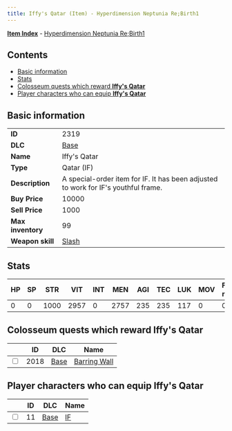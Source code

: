 ```yaml
---
title: Iffy's Qatar (Item) - Hyperdimension Neptunia Re;Birth1
---
```


[**Item Index**](/neptunia/rb1/item/index.html) - [Hyperdimension Neptunia Re;Birth1](/neptunia/rb1)

## Contents

- [Basic information](#basic-information)
- [Stats](#stats)
- [Colosseum quests which reward **Iffy's Qatar**](#colosseum-quests-which-reward-iffys-qatar)
- [Player characters who can equip **Iffy's Qatar**](#player-characters-who-can-equip-iffys-qatar)
## Basic information

|   |   |
| -- | -- |
| **ID** | 2319 |
| **DLC** | [Base](/neptunia/rb1/dlc/1-base.html) |
| **Name** | Iffy's Qatar |
| **Type** | Qatar (IF) |
| **Description** | A special-order item for IF. It has been adjusted to work for IF's youthful frame. |
| **Buy Price** | 10000 |
| **Sell Price** | 1000 |
| **Max inventory** | 99 |
| **Weapon skill** | [Slash](/neptunia/rb1/skill/1-2102-slash.html) |


## Stats

| HP | SP | STR | VIT | INT | MEN | AGI | TEC | LUK | MOV | Fire res. | Ice res. | Wind res. | Lightning res. |
| -- | -- | --- | --- | --- | --- | --- | --- | --- | --- | --------- | -------- | --------- | -------------- |
| 0 | 0 | 1000 | 2957 | 0 | 2757 | 235 | 235 | 117 | 0 | 0 | 0 | 0 | 0 |


## Colosseum quests which reward **Iffy's Qatar**

|    | ID | DLC | Name |
| -- | -- | --- | ---- |
| <input type="checkbox" id="rb1-colosseum-1-2018" class="trackbox" /> | 2018 | [Base](/neptunia/rb1/dlc/1-base.html) | [Barring Wall](/neptunia/rb1/colosseum/1-2018-barring-wall.html) |


## Player characters who can equip **Iffy's Qatar**

|    | ID | DLC | Name |
| -- | -- | --- | ---- |
| <input type="checkbox" id="rb1-player-1-11" class="trackbox" /> | 11 | [Base](/neptunia/rb1/dlc/1-base.html) | [IF](/neptunia/rb1/player/1-11-if.html) |

